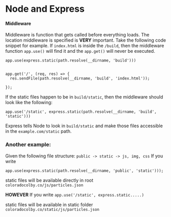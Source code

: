 # Node and Express


#### Middleware

Middleware is function that gets called before everything loads. The location middleware is specified is **VERY** important. Take the following code snippet for example. If  ```index.html``` is inside the ```/build```, then the middleware function ```app.use()``` will find it and the ```app.get()``` will never be executed.

```
app.use(express.static(path.resolve(__dirname, 'build')))


app.get('/', (req, res) => {
  res.sendFile(path.resolve(__dirname, 'build', 'index.html'));

});

```

If the static files happen to be in ```build/static```, then the middleware should look like the following:

```
app.use('/static', express.static(path.resolve(__dirname, 'build', 'static')))
```

Express tells Node to look in ```build/static``` and make those files accessible in the ```example.com/static``` path.

### Another example:

Given the following file structure: `public -> static -> js, img, css` If you write

`app.use(express.static(path.resolve(__dirname, 'public', 'static')));`

static files will be available directly in root `coloradocolby.co/js/particles.json`

**HOWEVER** If you write
`app.use('/static', express.static.....)`

static files will be available in static folder `coloradocolby.co/static/js/particles.json`
